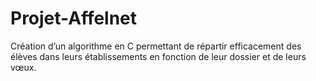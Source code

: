 # Projet-Affelnet
Création d’un algorithme en C permettant de répartir efficacement des élèves dans leurs établissements en fonction de leur dossier et de leurs vœux.

